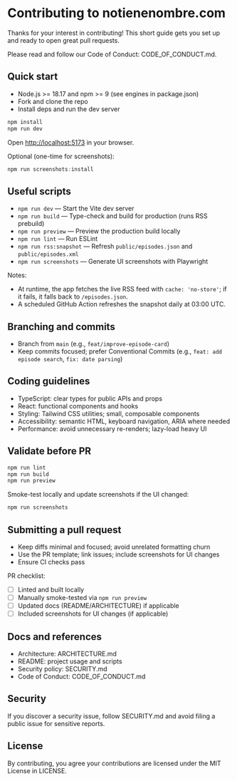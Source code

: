 # Contributing to notienenombre.com

Thanks for your interest in contributing! This short guide gets you set up and ready to open great pull requests.

Please read and follow our Code of Conduct: CODE_OF_CONDUCT.md.

## Quick start

- Node.js >= 18.17 and npm >= 9 (see engines in package.json)
- Fork and clone the repo
- Install deps and run the dev server

```powershell
npm install
npm run dev
```

Open <http://localhost:5173> in your browser.

Optional (one-time for screenshots):

```powershell
npm run screenshots:install
```

## Useful scripts

- `npm run dev` — Start the Vite dev server
- `npm run build` — Type-check and build for production (runs RSS prebuild)
- `npm run preview` — Preview the production build locally
- `npm run lint` — Run ESLint
- `npm run rss:snapshot` — Refresh `public/episodes.json` and `public/episodes.xml`
- `npm run screenshots` — Generate UI screenshots with Playwright

Notes:

- At runtime, the app fetches the live RSS feed with `cache: 'no-store'`; if it fails, it falls back to `/episodes.json`.
- A scheduled GitHub Action refreshes the snapshot daily at 03:00 UTC.

## Branching and commits

- Branch from `main` (e.g., `feat/improve-episode-card`)
- Keep commits focused; prefer Conventional Commits (e.g., `feat: add episode search`, `fix: date parsing`)

## Coding guidelines

- TypeScript: clear types for public APIs and props
- React: functional components and hooks
- Styling: Tailwind CSS utilities; small, composable components
- Accessibility: semantic HTML, keyboard navigation, ARIA where needed
- Performance: avoid unnecessary re-renders; lazy-load heavy UI

## Validate before PR

```powershell
npm run lint
npm run build
npm run preview
```

Smoke-test locally and update screenshots if the UI changed:

```powershell
npm run screenshots
```

## Submitting a pull request

- Keep diffs minimal and focused; avoid unrelated formatting churn
- Use the PR template; link issues; include screenshots for UI changes
- Ensure CI checks pass

PR checklist:

- [ ] Linted and built locally
- [ ] Manually smoke-tested via `npm run preview`
- [ ] Updated docs (README/ARCHITECTURE) if applicable
- [ ] Included screenshots for UI changes (if applicable)

## Docs and references

- Architecture: ARCHITECTURE.md
- README: project usage and scripts
- Security policy: SECURITY.md
- Code of Conduct: CODE_OF_CONDUCT.md

## Security

If you discover a security issue, follow SECURITY.md and avoid filing a public issue for sensitive reports.

## License

By contributing, you agree your contributions are licensed under the MIT License in LICENSE.
